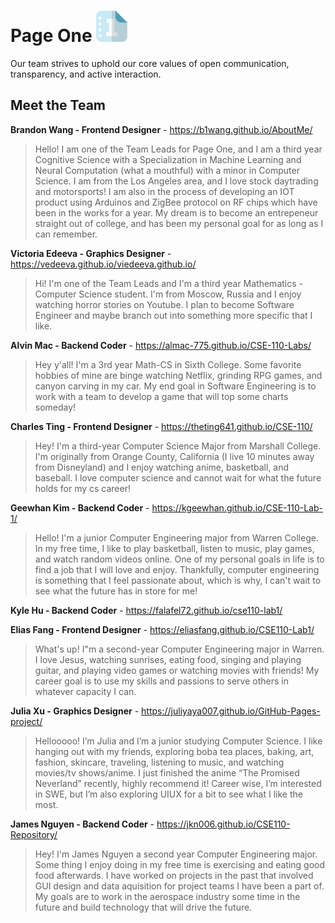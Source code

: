 # Page One <img src="branding/logo.png" width="50">

Our team strives to uphold our core values of open communication, transparency, and active interaction.

## Meet the Team

**Brandon Wang - Frontend Designer** - https://b1wang.github.io/AboutMe/
> Hello! I am one of the Team Leads for Page One, and I am a third year Cognitive Science with a Specialization in Machine Learning and Neural Computation (what a mouthful) with a minor in Computer Science. I am from the Los Angeles area, and I love stock daytrading and motorsports! I am also in the process of developing an IOT product using Arduinos and ZigBee protocol on RF chips which have been in the works for a year. My dream is to become an entrepeneur straight out of college, and has been my personal goal for as long as I can remember.

**Victoria Edeeva - Graphics Designer** - https://vedeeva.github.io/viedeeva.github.io/
> Hi! I'm one of the Team Leads and I'm a third year Mathematics - Computer Science student. I'm from Moscow, Russia and I enjoy watching horror stories on Youtube. I plan to become Software Engineer and maybe branch out into something more specific that I like.  
     
**Alvin Mac - Backend Coder** - https://almac-775.github.io/CSE-110-Labs/
> Hey y'all! I'm a 3rd year Math-CS in Sixth College. Some favorite hobbies of mine are binge watching Netflix, grinding RPG games, and canyon carving in my car. My end goal in Software Engineering is to work with a team to develop a game that will top some charts someday!

**Charles Ting - Frontend Designer** - https://theting641.github.io/CSE-110/
> Hey! I'm a third-year Computer Science Major from Marshall College. I'm originally from Orange County, California (I live 10 minutes away from Disneyland) and I enjoy watching anime, basketball, and baseball. I love computer science and cannot wait for what the future holds for my cs career!

**Geewhan Kim - Backend Coder** - https://kgeewhan.github.io/CSE-110-Lab-1/
> Hello! I'm a junior Computer Engineering major from Warren College. In my free time, I like to play basketball, listen to music, play games, and watch random videos online. 
One of my personal goals in life is to find a job that I will love and enjoy. Thankfully, computer engineering is something that I feel passionate about, which is why, I can't
wait to see what the future has in store for me! 

**Kyle Hu - Backend Coder** - https://falafel72.github.io/cse110-lab1/

**Elias Fang - Frontend Designer** - https://eliasfang.github.io/CSE110-Lab1/
> What's up! I"m a second-year Computer Engineering major in Warren. I love Jesus, watching sunrises, eating food, singing and playing guitar, and playing video games or watching movies with friends! My career goal is to use my skills and passions to serve others in whatever capacity I can.

**Julia Xu - Graphics Designer** - https://juliyaya007.github.io/GitHub-Pages-project/
> Hellooooo! I’m Julia and I’m a junior studying Computer Science. I like hanging out with my friends, exploring boba tea places, baking, art, fashion, skincare, traveling, listening to music, and watching movies/tv shows/anime. I just finished the anime “The Promised Neverland” recently, highly recommend it! Career wise, I’m interested in SWE, but I’m also exploring UIUX for a bit to see what I like the most.

**James Nguyen - Backend Coder** - https://jkn006.github.io/CSE110-Repository/
> Hey! I'm James Nguyen a second year Computer Engineering major. Some thing I enjoy doing in my free time is exercising and eating good food afterwards. I have worked on projects in the past that involved GUI design and data aquisition for project teams I have been a part of. My goals are to work in the aerospace industry some time in the future and build technology that will drive the future.
